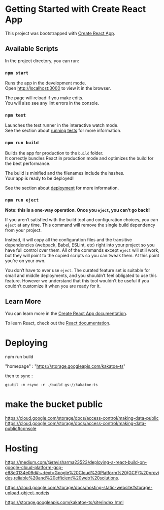 # Getting Started with Create React App

This project was bootstrapped with [Create React App](https://github.com/facebook/create-react-app).

## Available Scripts

In the project directory, you can run:

### `npm start`

Runs the app in the development mode.\
Open [http://localhost:3000](http://localhost:3000) to view it in the browser.

The page will reload if you make edits.\
You will also see any lint errors in the console.

### `npm test`

Launches the test runner in the interactive watch mode.\
See the section about [running tests](https://facebook.github.io/create-react-app/docs/running-tests) for more information.

### `npm run build`

Builds the app for production to the `build` folder.\
It correctly bundles React in production mode and optimizes the build for the best performance.

The build is minified and the filenames include the hashes.\
Your app is ready to be deployed!

See the section about [deployment](https://facebook.github.io/create-react-app/docs/deployment) for more information.

### `npm run eject`

**Note: this is a one-way operation. Once you `eject`, you can’t go back!**

If you aren’t satisfied with the build tool and configuration choices, you can `eject` at any time. This command will remove the single build dependency from your project.

Instead, it will copy all the configuration files and the transitive dependencies (webpack, Babel, ESLint, etc) right into your project so you have full control over them. All of the commands except `eject` will still work, but they will point to the copied scripts so you can tweak them. At this point you’re on your own.

You don’t have to ever use `eject`. The curated feature set is suitable for small and middle deployments, and you shouldn’t feel obligated to use this feature. However we understand that this tool wouldn’t be useful if you couldn’t customize it when you are ready for it.

## Learn More

You can learn more in the [Create React App documentation](https://facebook.github.io/create-react-app/docs/getting-started).

To learn React, check out the [React documentation](https://reactjs.org/).


# Deploying
npm run build

"homepage" : "https://storage.googleapis.com/kakatoe-ts"

then to sync : 
```shell
gsutil -m rsync -r ./build gs://kakatoe-ts
```

# make the bucket public
https://cloud.google.com/storage/docs/access-control/making-data-public
https://cloud.google.com/storage/docs/access-control/making-data-public#console

# Hosting
https://medium.com/@ravisharma23523/deploying-a-react-build-on-google-cloud-platform-gcp-e88c0134e09d#:~:text=Google%20Cloud%20Platform%20(GCP)%20provides,reliable%20and%20efficient%20web%20solutions.


https://cloud.google.com/storage/docs/hosting-static-website#storage-upload-object-nodejs


https://storage.googleapis.com/kakatoe-ts/site/index.html
